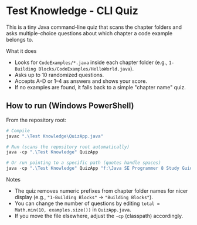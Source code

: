 # Test Knowledge - CLI Quiz

This is a tiny Java command-line quiz that scans the chapter folders and asks multiple-choice questions about which chapter a code example belongs to.

What it does
- Looks for `CodeExamples/*.java` inside each chapter folder (e.g., `1-Building Blocks/CodeExamples/HelloWorld.java`).
- Asks up to 10 randomized questions.
- Accepts A–D or 1–4 as answers and shows your score.
- If no examples are found, it falls back to a simple "chapter name" quiz.

## How to run (Windows PowerShell)

From the repository root:

```powershell
# Compile
javac ".\Test Knowledge\QuizApp.java"

# Run (scans the repository root automatically)
java -cp ".\Test Knowledge" QuizApp

# Or run pointing to a specific path (quotes handle spaces)
java -cp ".\Test Knowledge" QuizApp "f:\Java SE Programmer 8 Study Guide"
```

Notes
- The quiz removes numeric prefixes from chapter folder names for nicer display (e.g., `"1-Building Blocks"` -> `"Building Blocks"`).
- You can change the number of questions by editing `total = Math.min(10, examples.size())` in `QuizApp.java`.
- If you move the file elsewhere, adjust the `-cp` (classpath) accordingly.
